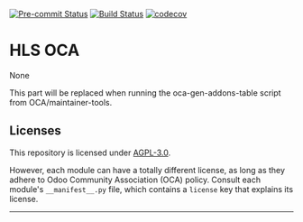 
<!-- /!\ Non OCA Context : Set here the badge of your runbot / runboat instance. -->
[![Pre-commit Status](https://github.com/qrtl/hls-oca/actions/workflows/pre-commit.yml/badge.svg?branch=12.0)](https://github.com/qrtl/hls-oca/actions/workflows/pre-commit.yml?query=branch%3A12.0)
[![Build Status](https://github.com/qrtl/hls-oca/actions/workflows/test.yml/badge.svg?branch=12.0)](https://github.com/qrtl/hls-oca/actions/workflows/test.yml?query=branch%3A12.0)
[![codecov](https://codecov.io/gh/qrtl/hls-oca/branch/12.0/graph/badge.svg)](https://codecov.io/gh/qrtl/hls-oca)
<!-- /!\ Non OCA Context : Set here the badge of your translation instance. -->

<!-- /!\ do not modify above this line -->

# HLS OCA


None

<!-- /!\ do not modify below this line -->

<!-- prettier-ignore-start -->

[//]: # (addons)

This part will be replaced when running the oca-gen-addons-table script from OCA/maintainer-tools.

[//]: # (end addons)

<!-- prettier-ignore-end -->

## Licenses

This repository is licensed under [AGPL-3.0](LICENSE).

However, each module can have a totally different license, as long as they adhere to Odoo Community Association (OCA)
policy. Consult each module's `__manifest__.py` file, which contains a `license` key
that explains its license.

----
<!-- /!\ Non OCA Context : Set here the full description of your organization. -->

